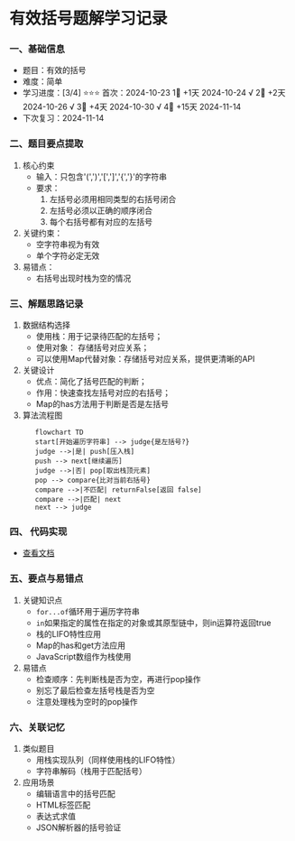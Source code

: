 # 有效括号题解学习记录

### 一、基础信息

- 题目：有效的括号
- 难度：简单
- 学习进度：[3/4] ⭐⭐⭐
   首次：2024-10-23
   1⃣  +1天    2024-10-24 √
   2⃣  +2天    2024-10-26 √
   3⃣  +4天    2024-10-30 √
   4⃣  +15天   2024-11-14
- 下次复习：2024-11-14

### 二、题目要点提取

1. 核心约束
   - 输入：只包含'(',')','[',']','{','}'的字符串
   - 要求：
     1. 左括号必须用相同类型的右括号闭合
     2. 左括号必须以正确的顺序闭合
     3. 每个右括号都有对应的左括号
2. 关键约束：
   - 空字符串视为有效
   - 单个字符必定无效
3. 易错点：
   - 右括号出现时栈为空的情况

### 三、解题思路记录

1. 数据结构选择
   - 使用栈：用于记录待匹配的左括号；
   - 使用对象： 存储括号对应关系；
   - 可以使用Map代替对象：存储括号对应关系，提供更清晰的API
2. 关键设计
   - 优点：简化了括号匹配的判断；
   - 作用：快速查找左括号对应的右括号；
   - Map的has方法用于判断是否是左括号
3. 算法流程图
   ``` mermaid
      flowchart TD
      start[开始遍历字符串] --> judge{是左括号?}
      judge -->|是| push[压入栈]
      push --> next[继续遍历]
      judge -->|否| pop[取出栈顶元素]
      pop --> compare{比对当前右括号}
      compare -->|不匹配| returnFalse[返回 false]
      compare -->|匹配| next
      next --> judge
   ```

### 四、 代码实现
   - [查看文档](isValid.js)

### 五、要点与易错点
   1. 关键知识点
      - `for...of`循环用于遍历字符串
      - `in`如果指定的属性在指定的对象或其原型链中，则in运算符返回true
      - 栈的LIFO特性应用
      - Map的has和get方法应用
      - JavaScript数组作为栈使用
   2. 易错点
      - 检查顺序：先判断栈是否为空，再进行pop操作
      - 别忘了最后检查左括号栈是否为空
      - 注意处理栈为空时的pop操作

### 六、关联记忆
   1. 类似题目
      - 用栈实现队列（同样使用栈的LIFO特性）
      - 字符串解码（栈用于匹配括号）
   2. 应用场景
      - 编辑语言中的括号匹配
      - HTML标签匹配
      - 表达式求值
      - JSON解析器的括号验证

